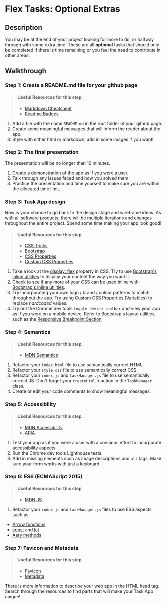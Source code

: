 # Flex Tasks: Optional Extras

## Description

You may be at the end of your project looking for more to do, or halfway through with some extra time. These are all **optional** tasks that should only be completed if there is time remaining or you feel the need to contribute in other areas.

## Walkthrough

### Step 1: Create a README.md file for your github page

>#### Useful Resources for this step
> - [Markdown Cheatsheet](https://github.com/adam-p/markdown-here/wiki/Markdown-Cheatsheet)
> - [Readme Badges](https://github.com/dwyl/repo-badges)

1. Add a file with the name `README.md` in the root folder of your github page.
2. Create some meaningful messages that will inform the reader about the app. 
3. Style with either html or markdown, add in some images if you want! 

### Step 2: The final presentation

The presentation will be no longer than 10 minutes. 

1. Create a demonstration of the app as if you were a user. 
2. Talk through any issues faced and how you solved them.
3. Practice the presentation and time yourself to make sure you are within the allocated time limit. 

### Step 3: Task App design

Now is your chance to go back to the design stage and wireframe ideas. As with all software products, there will be multiple iterations and changes throughout the entire project. Spend some time making your app look good!  

>#### Useful Resources for this step
> - [CSS Tricks](https://css-tricks.com/)
> - [Bootstrap](https://getbootstrap.com/)
> - [CSS Properties](https://developer.mozilla.org/en-US/docs/Web/CSS/CSS_Properties_Reference)
> - [Custom CSS Properties](https://developer.mozilla.org/en-US/docs/Web/CSS/Using_CSS_custom_properties)

1. Take a look at the [display: flex](https://css-tricks.com/snippets/css/a-guide-to-flexbox/) property in CSS. Try to use [Bootstrap's inline utilities](https://getbootstrap.com/docs/4.0/utilities/flex/) to display your content the way you want it. 
2. Check to see if any more of your CSS can be used inline with [Bootstrap's inline utilities](https://getbootstrap.com/docs/4.0/utilities/flex/).  
3. Try incorporating  your own logo / brand / colour patterns to match throughout the app. Try using [Custom CSS Properties (Variables)](https://developer.mozilla.org/en-US/docs/Web/CSS/Using_CSS_custom_properties) to replace *hardcoded* values. 
4. Try out the Chrome dev tools `toggle device toolbar` and view your app as if you were on a mobile device. Refer to Bootstrap's layout utilities, such as the [Responsive Breakpoint Section](https://getbootstrap.com/docs/4.0/layout/overview/#responsive-breakpoints)

### Step 4: Semantics 

>#### Useful Resources for this step
> - [MDN Semantics](https://developer.mozilla.org/en-US/docs/Glossary/Semantics)

1. Refactor your `index.html` file to use semantically correct HTML.
2. Refactor your `style.css` file to use semantically correct CSS.
3. Refactor your `index.js` and `taskManager.js` file to use semantically correct JS. Don't forget your `createHtml` function in the `TaskManager` class. 
4. Create or edit your code comments to show meaningful messages. 

### Step 5: Accessibility

>#### Useful Resources for this step
> - [MDN Accessibility](https://developer.mozilla.org/en-US/docs/Web/Accessibility)
> - [ARIA](https://developer.mozilla.org/en-US/docs/Web/Accessibility/ARIA)

1. Test your app as if you were a user with a concious effort to incorporate accessibility aspects. 
2. Run the Chrome dev tools Lighthouse tests. 
3. Add in missing elements such as image descriptions and `alt` tags. Make sure your form works with just a keyboard. 

### Step 6: ES6 (ECMAScript 2015)

>#### Useful Resources for this step
> - [MDN JS](https://developer.mozilla.org/en-US/docs/Web/JavaScript)

1. Refactor your `index.js` and `taskManager.js` files to use ES6 aspects such as 
  - [Arrow functions](https://developer.mozilla.org/en-US/docs/Web/JavaScript/Reference/Functions/Arrow_functions)
  - [const](https://developer.mozilla.org/en-US/docs/Web/JavaScript/Reference/Statements/const) and [let](https://developer.mozilla.org/en-US/docs/Web/JavaScript/Reference/Statements/let) 
  - [Aary methods](https://developer.mozilla.org/en-US/docs/Web/JavaScript/Reference/Global_Objects/Array#instance_methods)

 ### Step 7: Favicon and Metadata

>#### Useful Resources for this step
> - [Favicon](https://developer.mozilla.org/en-US/docs/Glossary/Favicon)
> - [Metadata](https://developer.mozilla.org/en-US/docs/Learn/HTML/Introduction_to_HTML/The_head_metadata_in_HTML)
 
 There is more information to describe your web app in the HTML head tag. Search through the resources to find parts that will make your Task App unique!  
